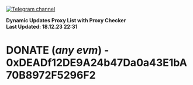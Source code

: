 [![Telegram channel](https://img.shields.io/endpoint?url=https://runkit.io/damiankrawczyk/telegram-badge/branches/master?url=https://t.me/n4z4v0d)](https://t.me/n4z4v0d) 

**Dynamic Updates Proxy List with Proxy Checker**  
**Last Updated: 18.12.23 22:31**

# DONATE (_any evm_) - 0xDEADf12DE9A24b47Da0a43E1bA70B8972F5296F2
